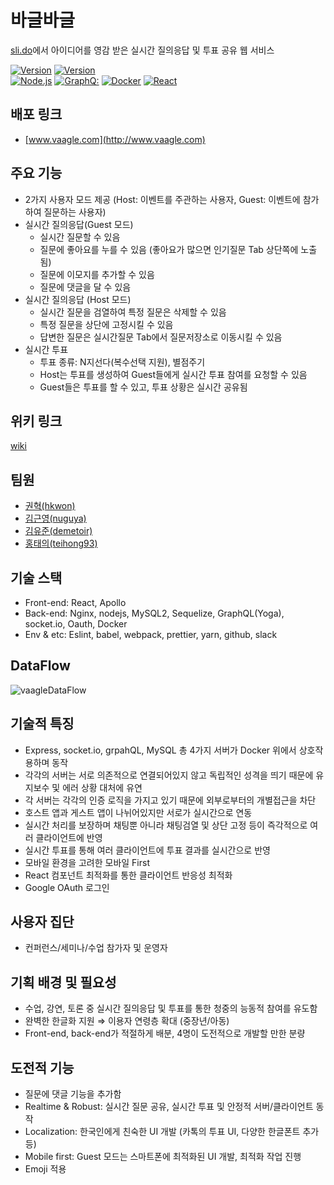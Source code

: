 # 바글바글

[sli.do](https://www.sli.do/)에서 아이디어를 영감 받은 실시간 질의응답 및 투표 공유 웹 서비스

<p>
  <a target="_blank" rel="noopener noreferrer" href="https://camo.githubusercontent.com/eadb64fd4fb978b52443a3dcb14c9a753cb0e8ac/68747470733a2f2f696d672e736869656c64732e696f2f62616467652f76657273696f6e2d302e302e312d626c75652e7376673f63616368655365636f6e64733d32353932303030"><img alt="Version" src="https://camo.githubusercontent.com/eadb64fd4fb978b52443a3dcb14c9a753cb0e8ac/68747470733a2f2f696d672e736869656c64732e696f2f62616467652f76657273696f6e2d302e302e312d626c75652e7376673f63616368655365636f6e64733d32353932303030" data-canonical-src="https://img.shields.io/badge/version-0.0.1-blue.svg?cacheSeconds=2592000" style="max-width:100%;"></a>
  <a target="_blank" rel="noopener noreferrer" href="https://camo.githubusercontent.com/9568ddd91a2785f55e0947fb55ac1adb87810b8f/68747470733a2f2f696d672e736869656c64732e696f2f6e6f64652f762f7265616374"><img alt="Version" src="https://camo.githubusercontent.com/9568ddd91a2785f55e0947fb55ac1adb87810b8f/68747470733a2f2f696d672e736869656c64732e696f2f6e6f64652f762f7265616374" data-canonical-src="https://img.shields.io/node/v/react" style="max-width:100%;"></a>
  <br>
<a target="_blank" rel="noopener noreferrer" href="https://camo.githubusercontent.com/3fc8384246adb849bdc8a39fc7cc95164f9cb090/68747470733a2f2f696d672e736869656c64732e696f2f62616467652f4e6f64652e6a732d677261793f6c6f676f3d4e6f64652e6a73266c6f676f436f6c6f723d677265656e"><img alt="Node.js" src="https://camo.githubusercontent.com/3fc8384246adb849bdc8a39fc7cc95164f9cb090/68747470733a2f2f696d672e736869656c64732e696f2f62616467652f4e6f64652e6a732d677261793f6c6f676f3d4e6f64652e6a73266c6f676f436f6c6f723d677265656e" data-canonical-src="https://img.shields.io/badge/Node.js-gray?logo=Node.js&amp;logoColor=green" style="max-width:100%;"></a>
<a target="_blank" rel="noopener noreferrer" href="https://camo.githubusercontent.com/260026eff932ac17205eb2caffb4af919abae4a9/68747470733a2f2f696d672e736869656c64732e696f2f62616467652f4772617068514c2d677261793f6c6f676f3d4772617068514c266c6f676f436f6c6f723d453130303938"><img alt="GraphQ:" src="https://camo.githubusercontent.com/260026eff932ac17205eb2caffb4af919abae4a9/68747470733a2f2f696d672e736869656c64732e696f2f62616467652f4772617068514c2d677261793f6c6f676f3d4772617068514c266c6f676f436f6c6f723d453130303938" data-canonical-src="https://img.shields.io/badge/GraphQL-gray?logo=GraphQL&amp;logoColor=E10098" style="max-width:100%;"></a>
<a target="_blank" rel="noopener noreferrer" href="https://camo.githubusercontent.com/1a43bf3f61dcfb33888aefc1e77c44f54f1f5e53/68747470733a2f2f696d672e736869656c64732e696f2f62616467652f446f636b65722d677261793f6c6f676f3d446f636b6572266c6f676f436f6c6f723d313438384336"><img alt="Docker" src="https://camo.githubusercontent.com/1a43bf3f61dcfb33888aefc1e77c44f54f1f5e53/68747470733a2f2f696d672e736869656c64732e696f2f62616467652f446f636b65722d677261793f6c6f676f3d446f636b6572266c6f676f436f6c6f723d313438384336" data-canonical-src="https://img.shields.io/badge/Docker-gray?logo=Docker&amp;logoColor=1488C6" style="max-width:100%;"></a>
<a target="_blank" rel="noopener noreferrer" href="https://camo.githubusercontent.com/193d7edd8b658e1976fbb35056b057bb05f80b3f/68747470733a2f2f696d672e736869656c64732e696f2f62616467652f52656163742e6a732d677261793f6c6f676f3d5265616374266c6f676f436f6c6f723d363144414642"><img alt="React" src="https://camo.githubusercontent.com/193d7edd8b658e1976fbb35056b057bb05f80b3f/68747470733a2f2f696d672e736869656c64732e696f2f62616467652f52656163742e6a732d677261793f6c6f676f3d5265616374266c6f676f436f6c6f723d363144414642" data-canonical-src="https://img.shields.io/badge/React.js-gray?logo=React&amp;logoColor=61DAFB" style="max-width:100%;"></a>
</a>

</p>

## 배포 링크

* [www.vaagle.com](http://www.vaagle.com)

## 주요 기능

- 2가지 사용자 모드 제공 (Host: 이벤트를 주관하는 사용자, Guest: 이벤트에 참가하여 질문하는 사용자)
- 실시간 질의응답(Guest 모드)
   - 실시간 질문할 수 있음
   - 질문에 좋아요를 누를 수 있음 (좋아요가 많으면 인기질문 Tab 상단쪽에 노출됨)
   - 질문에 이모지를 추가할 수 있음
   - 질문에 댓글을 달 수 있음
- 실시간 질의응답 (Host 모드)
   - 실시간 질문을 검열하여 특정 질문은 삭제할 수 있음
   - 특정 질문을 상단에 고정시킬 수 있음
   - 답변한 질문은 실시간질문 Tab에서 질문저장소로 이동시킬 수 있음
- 실시간 투표
   - 투표 종류: N지선다(복수선택 지원), 별점주기
   - Host는 투표를 생성하여 Guest들에게 실시간 투표 참여를 요청할 수 있음
   - Guest들은 투표를 할 수 있고, 투표 상황은 실시간 공유됨

## 위키 링크

[wiki](https://github.com/connect-foundation/2019-21/wiki)

## 팀원

-   [권혁(hkwon)](https://github.com/hkwon)
-   [김근영(nuguya)](https://github.com/nuguya)
-   [김유준(demetoir)](https://github.com/demetoir)
-   [홍태의(teihong93)](https://github.com/teihong93)

## 기술 스택

-   Front-end: React, Apollo
-   Back-end: Nginx, nodejs, MySQL2, Sequelize, GraphQL(Yoga), socket.io, Oauth, Docker
-   Env & etc: Eslint, babel, webpack, prettier, yarn, github, slack

## DataFlow
![vaagleDataFlow](https://user-images.githubusercontent.com/52785648/70682492-6885b080-1ce2-11ea-9f46-609338d4e8d7.jpg)

## 기술적 특징
- Express, socket.io, grpahQL, MySQL 총 4가지 서버가 Docker 위에서 상호작용하며 동작
- 각각의 서버는 서로 의존적으로 연결되어있지 않고 독립적인 성격을 띄기 때문에 유지보수 및 에러 상황 대처에 유연
- 각 서버는 각각의 인증 로직을 가지고 있기 때문에 외부로부터의 개별접근을 차단
- 호스트 앱과 게스트 앱이 나뉘어있지만 서로가 실시간으로 연동
- 실시간 처리를 보장하며 채팅뿐 아니라 채팅검열 및 상단 고정 등이 즉각적으로 여러 클라이언트에 반영
- 실시간 투표를 통해 여러 클라이언트에 투표 결과를 실시간으로 반영
- 모바일 환경을 고려한 모바일 First
- React 컴포넌트 최적화를 통한 클라이언트 반응성 최적화
- Google OAuth 로그인

## 사용자 집단

-   컨퍼런스/세미나/수업 참가자 및 운영자

## 기획 배경 및 필요성

-   수업, 강연, 토론 중 실시간 질의응답 및 투표를 통한 청중의 능동적 참여를 유도함
-   완벽한 한글화 지원 ⇒ 이용자 연령층 확대 (중장년/아동)
-   Front-end, back-end가 적절하게 배분, 4명이 도전적으로 개발할 만한 분량

## 도전적 기능

-   질문에 댓글 기능을 추가함
-   Realtime & Robust: 실시간 질문 공유, 실시간 투표 및 안정적 서버/클라이언트 동작
-   Localization: 한국인에게 친숙한 UI 개발 (카톡의 투표 UI, 다양한 한글폰트 추가 등)
-   Mobile first: Guest 모드는 스마트폰에 최적화된 UI 개발, 최적화 작업 진행
-   Emoji 적용
